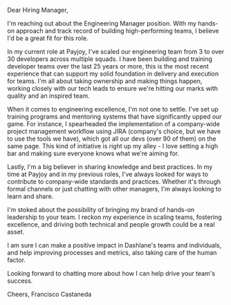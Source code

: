 Dear Hiring Manager,

I'm reaching out about the Engineering Manager position. With my hands-on approach and track record of building high-performing teams, I believe I'd be a great fit for this role.

In my current role at Payjoy, I've scaled our engineering team from 3 to over 30 developers across multiple squads. I have been building and training developer teams over the last 25 years or more, this is the most recent experience that can support my solid foundation in delivery and execution for teams. I'm all about taking ownership and making things happen, working closely with our tech leads to ensure we're hitting our marks with quality and an inspired team.

When it comes to engineering excellence, I'm not one to settle. I've set up training programs and mentoring systems that have significantly upped our game. For instance, I spearheaded the implementation of a company-wide project management workflow using JIRA (company's choice, but we have to use the tools we have), which got all our devs (over 90 of them) on the same page. This kind of initiative is right up my alley - I love setting a high bar and making sure everyone knows what we're aiming for.

Lastly, I'm a big believer in sharing knowledge and best practices. In my time at Payjoy and in my previous roles, I've always looked for ways to contribute to company-wide standards and practices. Whether it's through formal channels or just chatting with other managers, I'm always looking to learn and share.

I'm stoked about the possibility of bringing my brand of hands-on leadership to your team. I reckon my experience in scaling teams, fostering excellence, and driving both technical and people growth could be a real asset.

I am sure I can make a positive impact in Dashlane's teams and individuals, and help improving processes and metrics, also taking care of the human factor.

Looking forward to chatting more about how I can help drive your team's success.

Cheers,
Francisco Castaneda
